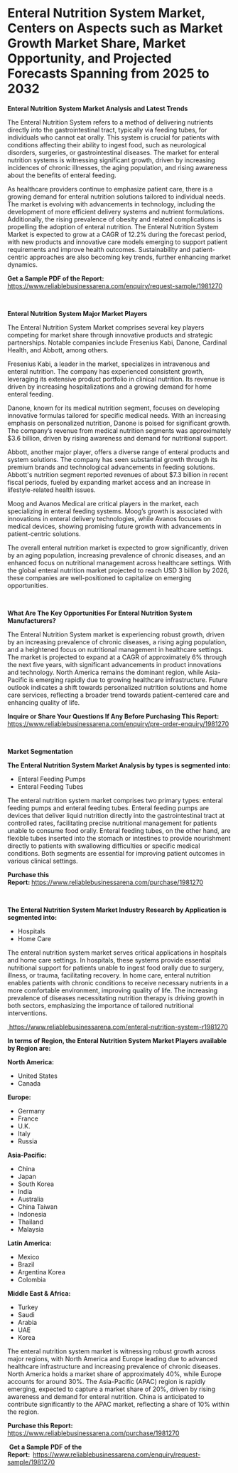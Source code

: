 <p><h1>Enteral Nutrition System Market, Centers on Aspects such as Market Growth Market Share, Market Opportunity, and Projected Forecasts Spanning from 2025 to 2032</h1></p><p><strong>Enteral Nutrition System Market Analysis and Latest Trends</strong></p>
<p><p>The Enteral Nutrition System refers to a method of delivering nutrients directly into the gastrointestinal tract, typically via feeding tubes, for individuals who cannot eat orally. This system is crucial for patients with conditions affecting their ability to ingest food, such as neurological disorders, surgeries, or gastrointestinal diseases. The market for enteral nutrition systems is witnessing significant growth, driven by increasing incidences of chronic illnesses, the aging population, and rising awareness about the benefits of enteral feeding.</p><p>As healthcare providers continue to emphasize patient care, there is a growing demand for enteral nutrition solutions tailored to individual needs. The market is evolving with advancements in technology, including the development of more efficient delivery systems and nutrient formulations. Additionally, the rising prevalence of obesity and related complications is propelling the adoption of enteral nutrition. The Enteral Nutrition System Market is expected to grow at a CAGR of 12.2% during the forecast period, with new products and innovative care models emerging to support patient requirements and improve health outcomes. Sustainability and patient-centric approaches are also becoming key trends, further enhancing market dynamics.</p></p>
<p><strong>Get a Sample PDF of the Report:&nbsp;</strong> <a href="https://www.reliablebusinessarena.com/enquiry/request-sample/1981270?utm_campaign=2728&utm_medium=2&utm_source=Github&utm_content=ia&utm_term=16042025&utm_id=enteral-nutrition-system">https://www.reliablebusinessarena.com/enquiry/request-sample/1981270</a></p>
<p>&nbsp;</p>
<p><strong>Enteral Nutrition System Major Market Players</strong></p>
<p><p>The Enteral Nutrition System Market comprises several key players competing for market share through innovative products and strategic partnerships. Notable companies include Fresenius Kabi, Danone, Cardinal Health, and Abbott, among others. </p><p>Fresenius Kabi, a leader in the market, specializes in intravenous and enteral nutrition. The company has experienced consistent growth, leveraging its extensive product portfolio in clinical nutrition. Its revenue is driven by increasing hospitalizations and a growing demand for home enteral feeding.</p><p>Danone, known for its medical nutrition segment, focuses on developing innovative formulas tailored for specific medical needs. With an increasing emphasis on personalized nutrition, Danone is poised for significant growth. The company’s revenue from medical nutrition segments was approximately $3.6 billion, driven by rising awareness and demand for nutritional support.</p><p>Abbott, another major player, offers a diverse range of enteral products and system solutions. The company has seen substantial growth through its premium brands and technological advancements in feeding solutions. Abbott's nutrition segment reported revenues of about $7.3 billion in recent fiscal periods, fueled by expanding market access and an increase in lifestyle-related health issues.</p><p>Moog and Avanos Medical are critical players in the market, each specializing in enteral feeding systems. Moog’s growth is associated with innovations in enteral delivery technologies, while Avanos focuses on medical devices, showing promising future growth with advancements in patient-centric solutions.</p><p>The overall enteral nutrition market is expected to grow significantly, driven by an aging population, increasing prevalence of chronic diseases, and an enhanced focus on nutritional management across healthcare settings. With the global enteral nutrition market projected to reach USD 3 billion by 2026, these companies are well-positioned to capitalize on emerging opportunities.</p></p>
<p>&nbsp;</p>
<p><strong>What Are The Key Opportunities For Enteral Nutrition System Manufacturers?</strong></p>
<p><p>The Enteral Nutrition System market is experiencing robust growth, driven by an increasing prevalence of chronic diseases, a rising aging population, and a heightened focus on nutritional management in healthcare settings. The market is projected to expand at a CAGR of approximately 6% through the next five years, with significant advancements in product innovations and technology. North America remains the dominant region, while Asia-Pacific is emerging rapidly due to growing healthcare infrastructure. Future outlook indicates a shift towards personalized nutrition solutions and home care services, reflecting a broader trend towards patient-centered care and enhancing quality of life.</p></p>
<p><strong>Inquire or Share Your Questions If Any Before Purchasing This Report:</strong> <a href="https://www.reliablebusinessarena.com/enquiry/pre-order-enquiry/1981270?utm_campaign=2728&utm_medium=2&utm_source=Github&utm_content=ia&utm_term=16042025&utm_id=enteral-nutrition-system">https://www.reliablebusinessarena.com/enquiry/pre-order-enquiry/1981270</a></p>
<p>&nbsp;</p>
<p><strong>Market Segmentation</strong></p>
<p><strong>The Enteral Nutrition System Market Analysis by types is segmented into:</strong></p>
<p><ul><li>Enteral Feeding Pumps</li><li>Enteral Feeding Tubes</li></ul></p>
<p><p>The enteral nutrition system market comprises two primary types: enteral feeding pumps and enteral feeding tubes. Enteral feeding pumps are devices that deliver liquid nutrition directly into the gastrointestinal tract at controlled rates, facilitating precise nutritional management for patients unable to consume food orally. Enteral feeding tubes, on the other hand, are flexible tubes inserted into the stomach or intestines to provide nourishment directly to patients with swallowing difficulties or specific medical conditions. Both segments are essential for improving patient outcomes in various clinical settings.</p></p>
<p><strong>Purchase this Report:&nbsp;</strong><a href="https://www.reliablebusinessarena.com/purchase/1981270?utm_campaign=2728&utm_medium=2&utm_source=Github&utm_content=ia&utm_term=16042025&utm_id=enteral-nutrition-system">https://www.reliablebusinessarena.com/purchase/1981270</a></p>
<p>&nbsp;</p>
<p><strong>The Enteral Nutrition System Market Industry Research by Application is segmented into:</strong></p>
<p><ul><li>Hospitals</li><li>Home Care</li></ul></p>
<p><p>The enteral nutrition system market serves critical applications in hospitals and home care settings. In hospitals, these systems provide essential nutritional support for patients unable to ingest food orally due to surgery, illness, or trauma, facilitating recovery. In home care, enteral nutrition enables patients with chronic conditions to receive necessary nutrients in a more comfortable environment, improving quality of life. The increasing prevalence of diseases necessitating nutrition therapy is driving growth in both sectors, emphasizing the importance of tailored nutritional interventions.</p></p>
<p><a href="https://www.reliablebusinessarena.com/enteral-nutrition-system-r1981270?utm_campaign=2728&utm_medium=2&utm_source=Github&utm_content=ia&utm_term=16042025&utm_id=enteral-nutrition-system">&nbsp;https://www.reliablebusinessarena.com/enteral-nutrition-system-r1981270</a></p>
<p><strong>In terms of Region, the Enteral Nutrition System Market Players available by Region are:</strong></p>
<p>
    <p> <strong> North America: </strong>
        <ul>
            <li>United States</li>
            <li>Canada</li>
        </ul>
        </p> 
    <p> <strong> Europe: </strong>
        <ul>
            <li>Germany</li>
            <li>France</li>
            <li>U.K.</li>
            <li>Italy</li>
            <li>Russia</li>
        </ul>
        </p> 
    <p> <strong> Asia-Pacific: </strong>
        <ul>
            <li>China</li>
            <li>Japan</li>
            <li>South Korea</li>
            <li>India</li>
            <li>Australia</li>
            <li>China Taiwan</li>
            <li>Indonesia</li>
            <li>Thailand</li>
            <li>Malaysia</li>
        </ul>
        </p> 
    <p> <strong> Latin America: </strong>
        <ul>
            <li>Mexico</li>
            <li>Brazil</li>
            <li>Argentina Korea</li>
            <li>Colombia</li>
        </ul>
        </p> 
    <p> <strong> Middle East & Africa: </strong>
        <ul>
            <li>Turkey</li>
            <li>Saudi</li>
            <li>Arabia</li>
            <li>UAE</li>
            <li>Korea</li>
        </ul>
    </p>
    </p>
<p><p>The enteral nutrition system market is witnessing robust growth across major regions, with North America and Europe leading due to advanced healthcare infrastructure and increasing prevalence of chronic diseases. North America holds a market share of approximately 40%, while Europe accounts for around 30%. The Asia-Pacific (APAC) region is rapidly emerging, expected to capture a market share of 20%, driven by rising awareness and demand for enteral nutrition. China is anticipated to contribute significantly to the APAC market, reflecting a share of 10% within the region.</p></p>
<p><strong>Purchase this Report: </strong><a href="https://www.reliablebusinessarena.com/purchase/1981270?utm_campaign=2728&utm_medium=2&utm_source=Github&utm_content=ia&utm_term=16042025&utm_id=enteral-nutrition-system">https://www.reliablebusinessarena.com/purchase/1981270</a></p>
<p>&nbsp;<strong>Get a Sample PDF of the Report:&nbsp;&nbsp;</strong><a href="https://www.reliablebusinessarena.com/enquiry/request-sample/1981270?utm_campaign=2728&utm_medium=2&utm_source=Github&utm_content=ia&utm_term=16042025&utm_id=enteral-nutrition-system">https://www.reliablebusinessarena.com/enquiry/request-sample/1981270</a></p>
<p><strong></strong></p>
<p><p></p><p></p><p></p></p>